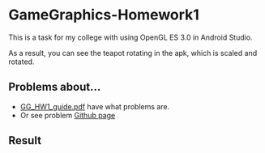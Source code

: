 # GameGraphics-Homework1

This is a task for my college with using OpenGL ES 3.0 in Android Studio.

As a result, you can see the teapot rotating in the apk, which is scaled and rotated.

## Problems about...
* [GG_HW1_guide.pdf](https://github.com/TeshShin/GameGraphics-OpenGLES-HomeWork1/blob/master/GG_HW1_guide.pdf) have what problems are.
* Or see problem [Github page](https://github.com/siamiz88/-GameGraphics-_Homework1)
## Result
